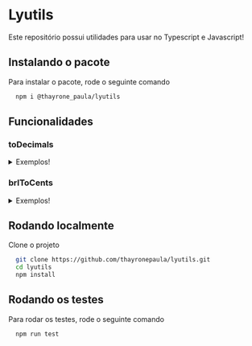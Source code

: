 
# Lyutils

Este repositório possui utilidades para usar no Typescript e Javascript!


## Instalando o pacote

Para instalar o pacote, rode o seguinte comando

```bash
  npm i @thayrone_paula/lyutils
```

## Funcionalidades

  ### toDecimals
   <details><summary>Exemplos!</summary>

  ```typescript
    import { toDecimals } from '@thayrone_paula/lyutils/utils';

    //Exemple: 1
    const exemple = 0.1 + 0.2 // 0.30000000000000004
    const result = toDecimals(exemple, 1);
    console.log(result) // 0.3 

    //Exemple: 2
    const exemple2 = 3.14159265359
    const result2 = toDecimals(exemple2, 2) 
    console.log(result2) // 3.14
  ```
  </details>
  
  ### brlToCents
   <details><summary>Exemplos!</summary>
   
  ```typescript
    import { brlToCents } from '@thayrone_paula/lyutils/utils';

    //Exemple: 1
    const brlValue = 40 // -> R$ 40,00 
    const result = brlToCents(exemple) 
    console.log(result) // 4000 centavos

    //Exemple: 2
    const brlValue2 = 3.5
    const result2 = brlToCents(exemple2) 
    console.log(result2) // 350 centavos
  ```
  </details>

## Rodando localmente

Clone o projeto

```bash
  git clone https://github.com/thayronepaula/lyutils.git
  cd lyutils
  npm install
```

## Rodando os testes

Para rodar os testes, rode o seguinte comando

```bash
  npm run test
```

